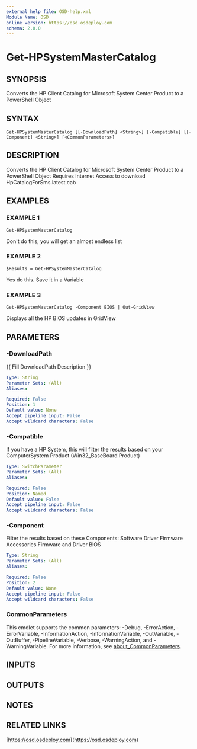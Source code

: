 ```yaml
---
external help file: OSD-help.xml
Module Name: OSD
online version: https://osd.osdeploy.com
schema: 2.0.0
---
```


# Get-HPSystemMasterCatalog

## SYNOPSIS
Converts the HP Client Catalog for Microsoft System Center Product to a PowerShell Object

## SYNTAX

```
Get-HPSystemMasterCatalog [[-DownloadPath] <String>] [-Compatible] [[-Component] <String>] [<CommonParameters>]
```

## DESCRIPTION
Converts the HP Client Catalog for Microsoft System Center Product to a PowerShell Object
Requires Internet Access to download HpCatalogForSms.latest.cab

## EXAMPLES

### EXAMPLE 1
```
Get-HPSystemMasterCatalog
```

Don't do this, you will get an almost endless list

### EXAMPLE 2
```
$Results = Get-HPSystemMasterCatalog
```

Yes do this. 
Save it in a Variable

### EXAMPLE 3
```
Get-HPSystemMasterCatalog -Component BIOS | Out-GridView
```

Displays all the HP BIOS updates in GridView

## PARAMETERS

### -DownloadPath
{{ Fill DownloadPath Description }}

```yaml
Type: String
Parameter Sets: (All)
Aliases:

Required: False
Position: 1
Default value: None
Accept pipeline input: False
Accept wildcard characters: False
```

### -Compatible
If you have a HP System, this will filter the results based on your
ComputerSystem Product (Win32_BaseBoard Product)

```yaml
Type: SwitchParameter
Parameter Sets: (All)
Aliases:

Required: False
Position: Named
Default value: False
Accept pipeline input: False
Accept wildcard characters: False
```

### -Component
Filter the results based on these Components:
Software
Driver
Firmware
Accessories Firmware and Driver
BIOS

```yaml
Type: String
Parameter Sets: (All)
Aliases:

Required: False
Position: 2
Default value: None
Accept pipeline input: False
Accept wildcard characters: False
```

### CommonParameters
This cmdlet supports the common parameters: -Debug, -ErrorAction, -ErrorVariable, -InformationAction, -InformationVariable, -OutVariable, -OutBuffer, -PipelineVariable, -Verbose, -WarningAction, and -WarningVariable. For more information, see [about_CommonParameters](http://go.microsoft.com/fwlink/?LinkID=113216).

## INPUTS

## OUTPUTS

## NOTES

## RELATED LINKS

[https://osd.osdeploy.com](https://osd.osdeploy.com)

